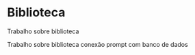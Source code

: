 # Biblioteca
Trabalho sobre biblioteca

Trabalho sobre biblioteca conexão prompt com banco de dados
